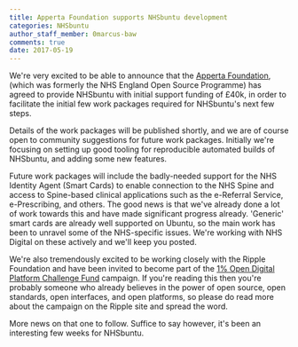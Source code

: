 ```yaml
---
title: Apperta Foundation supports NHSbuntu development
categories: NHSbuntu
author_staff_member: 0marcus-baw
comments: true
date: 2017-05-19
---
```


We're very excited to be able to announce that the [Apperta Foundation](http://www.apperta.org/), (which was formerly the NHS England Open Source Programme) has agreed to provide NHSbuntu with initial support funding of £40k, in order to facilitate the initial few work packages required for NHSbuntu's next few steps.

Details of the work packages will be published shortly, and we are of course open to community suggestions for future work packages. Initially we're focusing on setting up good tooling for reproducible automated builds of NHSbuntu, and adding some new features.

Future work packages will include the badly-needed support for the NHS Identity Agent (Smart Cards) to enable connection to the NHS Spine and access to Spine-based clinical applications such as the e-Referral Service, e-Prescribing, and others. The good news is that we've already done a lot of work towards this and have made significant progress already. 'Generic' smart cards are already well supported on Ubuntu, so the main work has been to unravel some of the NHS-specific issues. We're working with NHS Digital on these actively and we'll keep you posted.

We're also tremendously excited to be working closely with the Ripple Foundation and have been invited to become part of the [1% Open Digital Platform Challenge Fund](http://rippleosi.org/open-digital-platform-challenge-fund/) campaign. If you're reading this then you're probably someone who already believes in the power of open source, open standards, open interfaces, and open platforms, so please do read more about the campaign on the Ripple site and spread the word.

More news on that one to follow. Suffice to say however, it's been an interesting few weeks for NHSbuntu.
